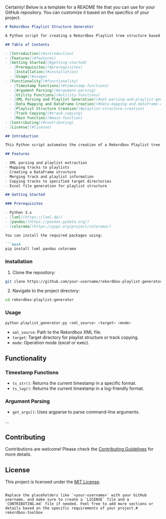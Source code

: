 Certainly! Below is a template for a README file that you can use for your GitHub repository. You can customize it based on the specifics of your project.

```markdown
# Rekordbox Playlist Structure Generator

A Python script for creating a Rekordbox Playlist tree structure based on a given XML file.

## Table of Contents

- [Introduction](#introduction)
- [Features](#features)
- [Getting Started](#getting-started)
  - [Prerequisites](#prerequisites)
  - [Installation](#installation)
  - [Usage](#usage)
- [Functionality](#functionality)
  - [Timestamp Functions](#timestamp-functions)
  - [Argument Parsing](#argument-parsing)
  - [Utility Functions](#utility-functions)
  - [XML Parsing and Playlist Generation](#xml-parsing-and-playlist-generation)
  - [Data Mapping and DataFrame Creation](#data-mapping-and-dataframe-creation)
  - [Playlist Structure Creation](#playlist-structure-creation)
  - [Track Copying](#track-copying)
  - [Main Function](#main-function)
- [Contributing](#contributing)
- [License](#license)

## Introduction

This Python script automates the creation of a Rekordbox Playlist tree structure, streamlining the process of organizing tracks based on a provided XML file. It includes functionalities to parse XML, map tracks to playlists, and copy tracks to specified target directories.

## Features

- XML parsing and playlist extraction
- Mapping tracks to playlists
- Creating a DataFrame structure
- Merging track and playlist information
- Copying tracks to specified target directories
- Excel file generation for playlist structure

## Getting Started

### Prerequisites

- Python 3.x
- [lxml](https://lxml.de/)
- [pandas](https://pandas.pydata.org/)
- [colorama](https://pypi.org/project/colorama/)

You can install the required packages using:

```bash
pip install lxml pandas colorama
```

### Installation

1. Clone the repository:

```bash
git clone https://github.com/your-username/rekordbox-playlist-generator.git
```

2. Navigate to the project directory:

```bash
cd rekordbox-playlist-generator
```

### Usage

```bash
python playlist_generator.py <xml_source> <target> <mode>
```

- `xml_source`: Path to the Rekordbox XML file.
- `target`: Target directory for playlist structure or track copying.
- `mode`: Operation mode (excel or exec).

## Functionality

### Timestamp Functions

- `ts_str()`: Returns the current timestamp in a specific format.
- `ts_log()`: Returns the current timestamp in a log-friendly format.

### Argument Parsing

- `get_args()`: Uses argparse to parse command-line arguments.

...

## Contributing

Contributions are welcome! Please check the [Contributing Guidelines](CONTRIBUTING.md) for more details.

## License

This project is licensed under the [MIT License](LICENSE).
```

Replace the placeholders like `<your-username>` with your GitHub username, and make sure to create a `LICENSE` file and a `CONTRIBUTING.md` file if needed. Feel free to add more sections or details based on the specific requirements of your project.# rekordbox-toolbox
